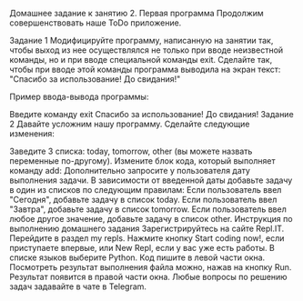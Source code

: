 Домашнее задание к занятию 2. Первая программа
Продолжим совершенствовать наше ToDo приложение.

Задание 1
Модифицируйте программу, написанную на занятии так, чтобы выход из нее осуществлялся не только при вводе неизвестной команды, но и при вводе специальной команды exit. Сделайте так, чтобы при вводе этой команды программа выводила на экран текст: "Спасибо за использование! До свидания!"

Пример ввода-вывода программы:

Введите команду
exit
Спасибо за использование! До свидания!
Задание 2
Давайте усложним нашу программу. Сделайте следующие изменения:

Заведите 3 списка: today, tomorrow, other (вы можете назвать переменные по-другому).
Измените блок кода, который выполняет команду add:
Дополнительно запросите у пользователя дату выполнения задачи.
В зависимости от введенной даты добавьте задачу в один из списков по следующим правилам:
Если пользователь ввел "Сегодня", добавьте задачу в список today.
Если пользователь ввел "Завтра", добавьте задачу в список tomorrow.
Если пользователь ввел любое другое значение, добавьте задачу в список other.
Инструкция по выполнению домашнего задания
Зарегистрируйтесь на сайте Repl.IT.
Перейдите в раздел my repls.
Нажмите кнопку Start coding now!, если приступаете впервые, или New Repl, если у вас уже есть работы.
В списке языков выберите Python.
Код пишите в левой части окна.
Посмотреть результат выполнения файла можно, нажав на кнопку Run. Результат появится в правой части окна.
Любые вопросы по решению задач задавайте в чате в Telegram.
